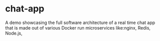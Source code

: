 # chat-app
A demo showcasing the full software architecture of a real time chat app that is made out of various Docker run microservices like:nginx, Redis, Node.js, 
